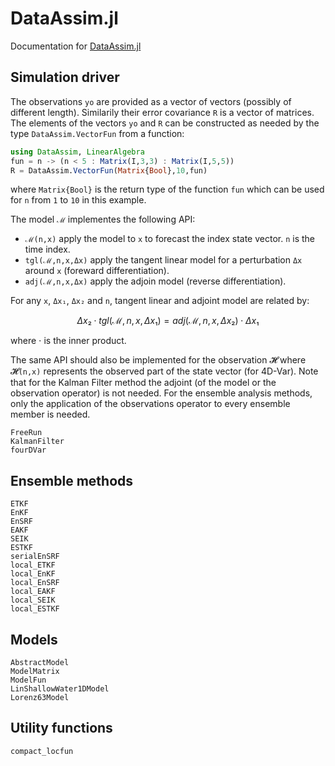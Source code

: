 # DataAssim.jl

Documentation for [DataAssim.jl](https://github.com/Alexander-Barth/DataAssim.jl)

## Simulation driver


The observations `yo` are provided as a vector of vectors (possibly of different length). Similarily their error covariance `R` is a vector of matrices.
The elements of the vectors `yo` and `R` can be constructed as needed by the type `DataAssim.VectorFun` from a function:

```julia
using DataAssim, LinearAlgebra
fun = n -> (n < 5 : Matrix(I,3,3) : Matrix(I,5,5))
R = DataAssim.VectorFun(Matrix{Bool},10,fun)
```
where `Matrix{Bool}` is the return type of the function `fun` which can be used for `n` from `1` to `10` in this example.

The model ``ℳ`` implementes the following API:

* ``ℳ(n,x)`` apply the model to ``x`` to forecast the index state vector. ``n`` is the time index.
* ``tgl(ℳ,n,x,Δx)`` apply the tangent linear model for a perturbation ``Δx`` around ``x`` (foreward differentiation).
* ``adj(ℳ,n,x,Δx)`` apply the adjoin model (reverse differentiation).

For any ``x``, ``Δx₁``, ``Δx₂`` and ``n``, tangent linear and adjoint model are related by:

```math
Δx₂ ⋅ tgl(ℳ,n,x,Δx₁) = adj(ℳ,n,x,Δx₂) ⋅ Δx₁
```

where ⋅ is the inner product.

The same API should also be implemented for the observation 𝓗 where 𝓗``(n,x)`` represents the observed part of the state vector (for 4D-Var).
Note that for the Kalman Filter method the adjoint (of the model or the observation operator) is not needed.
For the ensemble analysis methods, only the application of the observations operator to every ensemble member is needed.

```@docs
FreeRun
KalmanFilter
fourDVar
```

## Ensemble methods

```@docs
ETKF
EnKF
EnSRF
EAKF
SEIK
ESTKF
serialEnSRF
local_ETKF
local_EnKF
local_EnSRF
local_EAKF
local_SEIK
local_ESTKF
```


## Models

```@docs
AbstractModel
ModelMatrix
ModelFun
LinShallowWater1DModel
Lorenz63Model
```

## Utility functions

```@docs
compact_locfun
```

